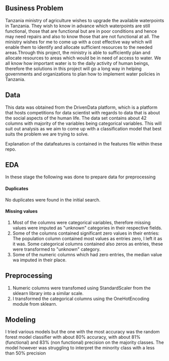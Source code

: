 ## Business Problem


Tanzania ministry of agriculture wishes to upgrade the available waterpoints in Tanzania. They wish to know in advance which waterpoints are still functional, those that are functional but are in poor conditions and hence may need repairs and also to know those that are not functional at all. The ministry wishes for me to come up with a cost effective way which will enable them to identify and allocate sufficient resources to the needed areas.Through this project, the ministry is able to sufficiently plan and allocate resources to areas which would be in need of access to water. We all know how important water is to the daily activity of human beings, therefore the solutions in this project will go a long way in helping governments and organizations to plan how to implement water policies in Tanzania.

## Data

This data was obtained from the DrivenData platform, which is a platform that hosts competitions for data scientist with regards to data that is about the social aspects of the human life. The data set contains about 42 columns with majority of the variables being categorical variables. This will suit out analysis as we aim to come up with a classification model that best suits the problem we are trying to solve.

Explanation of the datafeatures is contained in the features file within these repo.

## EDA
In these stage the following was done to prepare data for preprocessing

#### Duplicates
No duplicates were found in the initial search.
#### Missing values
1. Most of the columns were categorical variables, therefore missing values were imputed as "unknown" categories in their respective fields.
2. Some of the columns contained significant zero values in their entries:
    The population column contained most values as entries zero, I left it as it was.
    Some categorical columns contained also zeros as entries, these were transformed to "unknown" category.
3. Some of the numeric columns which had zero entries, the median value wa imputed in their place.

## Preprocessing
1. Numeric columns were transfomed using StandardScaler from the sklearn library into a similar scale.
2. I transformed the categorical columns using the OneHotEncoding module from sklearn.

## Modeling
I tried various models but the one with the most accuracy was the random forest model classifier with about 80% accuracy, with about 81% (functional) and 83% (non functional) precision on the majority classes. The model however was struggling to interpret the minority class with a less than 50% precision